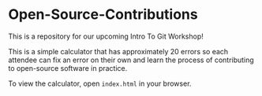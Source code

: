 # Open-Source-Contributions
This is a repository for our upcoming Intro To Git Workshop!

This is a simple calculator that has approximately 20 errors so each attendee can fix an error on their own and learn the process of contributing to open-source software in practice.

To view the calculator, open `index.html` in your browser.
